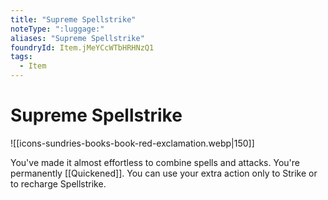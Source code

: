 ```yaml
---
title: "Supreme Spellstrike"
noteType: ":luggage:"
aliases: "Supreme Spellstrike"
foundryId: Item.jMeYCcWTbHRHNzQ1
tags:
  - Item
---
```


# Supreme Spellstrike
![[icons-sundries-books-book-red-exclamation.webp|150]]

You've made it almost effortless to combine spells and attacks. You're permanently [[Quickened]]. You can use your extra action only to Strike or to recharge Spellstrike.
